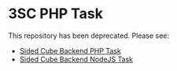 # 3SC PHP Task

This repository has been deprecated. Please see:

* [Sided Cube Backend PHP Task](https://github.com/3sidedcube/backend-php-task)
* [Sided Cube Backend NodeJS Task](https://github.com/3sidedcube/backend-nodejs-task)
